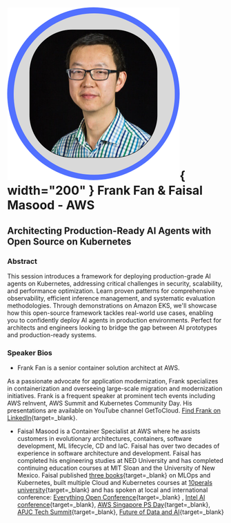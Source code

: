 # ![](../images/speakers/headshots/FrankFan.png){ width="200" } Frank Fan & Faisal Masood - AWS
## Architecting Production-Ready AI Agents with Open Source on Kubernetes
### Abstract
This session introduces a framework for deploying production-grade AI agents on Kubernetes, addressing critical challenges in security, scalability, and performance optimization. Learn proven patterns for comprehensive observability, efficient inference management, and systematic evaluation methodologies. Through demonstrations on Amazon EKS, we'll showcase how this open-source framework tackles real-world use cases, enabling you to confidently deploy AI agents in production environments. Perfect for architects and engineers looking to bridge the gap between AI prototypes and production-ready systems.
### Speaker Bios
* Frank Fan is a senior container solution architect at AWS.

As a passionate advocate for application modernization, Frank specializes in containerization and overseeing large-scale migration and modernization initiatives. Frank is a frequent speaker at prominent tech events including AWS reInvent, AWS Summit and Kubernetes Community Day. His presentations are available on YouTube channel GetToCloud. [Find Frank on LinkedIn](https://www.linkedin.com/in/frankfan7/){target=_blank}.

* Faisal Masood is a Container Specialist at AWS where he assists customers in evolutionary architectures, containers, software development, ML lifecycle, CD and IaC. Faisal has over two decades of experience in software architecture and development.
Faisal has completed his engineering studies at NED University and has completed continuing education courses at MIT Sloan and the University of New Mexico. Faisal published [three books](https://www.amazon.com/stores/Faisal-Masood/author/B08L61JDPJ){target=_blank} on MLOps and Kubernetes, built multiple Cloud and Kubernetes courses at [10perals university](https://10pearlsuniversity.org/user-public-account/6756/){target=_blank} and has spoken at local and international conference: [Everything Open Conference](https://2024.everythingopen.au/speaker/profile/25/){target=_blank} , [Intel AI conference](https://www.linkedin.com/posts/faisalmas_machinelearning-redhatapac-machinelearningsolutions-activity-6710899371392798720-hVX4/?trk=public_profile_like_view){target=_blank}, [AWS Singapore PS Day](https://www.linkedin.com/feed/update/urn:li:activity:7109053980143480832/?updateEntityUrn=urn%3Ali%3Afs_updateV2%3A%28urn%3Ali%3Aactivity%3A7109053980143480832%2CFEED_DETAIL%2CEMPTY%2CDEFAULT%2Cfalse%29){target=_blank}, [APJC Tech Summit](https://www.linkedin.com/feed/update/urn:li:activity:7108227527633993728/?updateEntityUrn=urn%3Ali%3Afs_updateV2%3A%28urn%3Ali%3Aactivity%3A7108227527633993728%2CFEED_DETAIL%2CEMPTY%2CDEFAULT%2Cfalse%29){target=_blank}, [Future of Data and AI](https://datasciencedojo.com/future-of-data-and-ai/?src_trk=em6620cbb832c022.55591938325191556){target=_blank}
